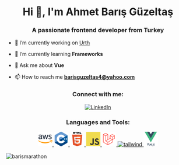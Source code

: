 <h1 align="center">Hi 👋, I'm Ahmet Barış Güzeltaş</h1>
<h3 align="center">A passionate frontend developer from Turkey</h3>

- 🔭 I’m currently working on [Urth](https://aiurth.com/)

- 🌱 I’m currently learning **Frameworks**

- 💬 Ask me about **Vue**

- 📫 How to reach me **barisguzeltas4@yahoo.com**
<h3 align="center">Connect with me:</h3>
<p align="center">
  <a href="https://tr.linkedin.com/in/ahmet-barış-güzeltaş-bba295324" target="_blank">
    <img src="https://upload.wikimedia.org/wikipedia/commons/0/01/LinkedIn_Logo.svg" alt="LinkedIn" height="30" width="100">
  </a>
</p>




<h3 align="center">Languages and Tools:</h3>
<p align="center"> <a href="https://aws.amazon.com" target="_blank" rel="noreferrer"> <img src="https://raw.githubusercontent.com/devicons/devicon/master/icons/amazonwebservices/amazonwebservices-original-wordmark.svg" alt="aws" width="40" height="40"/> </a> <a href="https://www.w3schools.com/cpp/" target="_blank" rel="noreferrer"> <img src="https://raw.githubusercontent.com/devicons/devicon/master/icons/cplusplus/cplusplus-original.svg" alt="cplusplus" width="40" height="40"/> </a> <a href="https://www.w3.org/html/" target="_blank" rel="noreferrer"> <img src="https://raw.githubusercontent.com/devicons/devicon/master/icons/html5/html5-original-wordmark.svg" alt="html5" width="40" height="40"/> </a> <a href="https://developer.mozilla.org/en-US/docs/Web/JavaScript" target="_blank" rel="noreferrer"> <img src="https://raw.githubusercontent.com/devicons/devicon/master/icons/javascript/javascript-original.svg" alt="javascript" width="40" height="40"/> </a> <a href="https://laravel.com/" target="_blank" rel="noreferrer"> <img src="https://github.com/laravel/art/blob/master/laravel-logo.svg" alt="laravel" width="40" height="40"/> </a> <a href="https://tailwindcss.com/" target="_blank" rel="noreferrer"> <img src="https://www.vectorlogo.zone/logos/tailwindcss/tailwindcss-icon.svg" alt="tailwind" width="40" height="40"/> </a> <a href="https://vuejs.org/" target="_blank" rel="noreferrer"> <img src="https://raw.githubusercontent.com/devicons/devicon/master/icons/vuejs/vuejs-original-wordmark.svg" alt="vuejs" width="40" height="40"/> </a> </p>



<p><img align="center" src="https://github-readme-stats.vercel.app/api/top-langs?username=barismarathon&show_icons=true&locale=en&layout=compact" alt="barismarathon" /></p>
